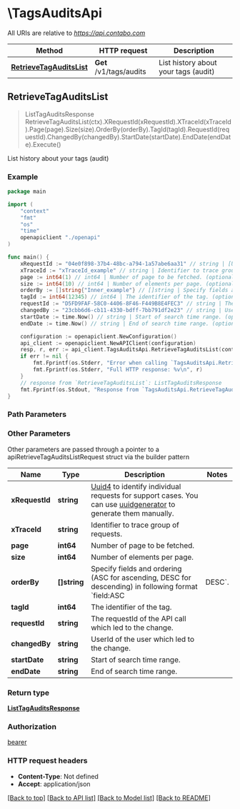 # \TagsAuditsApi

All URIs are relative to *https://api.contabo.com*

Method | HTTP request | Description
------------- | ------------- | -------------
[**RetrieveTagAuditsList**](TagsAuditsApi.md#RetrieveTagAuditsList) | **Get** /v1/tags/audits | List history about your tags (audit)



## RetrieveTagAuditsList

> ListTagAuditsResponse RetrieveTagAuditsList(ctx).XRequestId(xRequestId).XTraceId(xTraceId).Page(page).Size(size).OrderBy(orderBy).TagId(tagId).RequestId(requestId).ChangedBy(changedBy).StartDate(startDate).EndDate(endDate).Execute()

List history about your tags (audit)



### Example

```go
package main

import (
    "context"
    "fmt"
    "os"
    "time"
    openapiclient "./openapi"
)

func main() {
    xRequestId := "04e0f898-37b4-48bc-a794-1a57abe6aa31" // string | [Uuid4](https://en.wikipedia.org/wiki/Universally_unique_identifier#Version_4_(random)) to identify individual requests for support cases. You can use [uuidgenerator](https://www.uuidgenerator.net/version4) to generate them manually.
    xTraceId := "xTraceId_example" // string | Identifier to trace group of requests. (optional)
    page := int64(1) // int64 | Number of page to be fetched. (optional)
    size := int64(10) // int64 | Number of elements per page. (optional)
    orderBy := []string{"Inner_example"} // []string | Specify fields and ordering (ASC for ascending, DESC for descending) in following format `field:ASC|DESC`. (optional)
    tagId := int64(12345) // int64 | The identifier of the tag. (optional)
    requestId := "D5FD9FAF-58C0-4406-8F46-F449B8E4FEC3" // string | The requestId of the API call which led to the change. (optional)
    changedBy := "23cbb6d6-cb11-4330-bdff-7bb791df2e23" // string | UserId of the user which led to the change. (optional)
    startDate := time.Now() // string | Start of search time range. (optional)
    endDate := time.Now() // string | End of search time range. (optional)

    configuration := openapiclient.NewConfiguration()
    api_client := openapiclient.NewAPIClient(configuration)
    resp, r, err := api_client.TagsAuditsApi.RetrieveTagAuditsList(context.Background()).XRequestId(xRequestId).XTraceId(xTraceId).Page(page).Size(size).OrderBy(orderBy).TagId(tagId).RequestId(requestId).ChangedBy(changedBy).StartDate(startDate).EndDate(endDate).Execute()
    if err != nil {
        fmt.Fprintf(os.Stderr, "Error when calling `TagsAuditsApi.RetrieveTagAuditsList``: %v\n", err)
        fmt.Fprintf(os.Stderr, "Full HTTP response: %v\n", r)
    }
    // response from `RetrieveTagAuditsList`: ListTagAuditsResponse
    fmt.Fprintf(os.Stdout, "Response from `TagsAuditsApi.RetrieveTagAuditsList`: %v\n", resp)
}
```

### Path Parameters



### Other Parameters

Other parameters are passed through a pointer to a apiRetrieveTagAuditsListRequest struct via the builder pattern


Name | Type | Description  | Notes
------------- | ------------- | ------------- | -------------
 **xRequestId** | **string** | [Uuid4](https://en.wikipedia.org/wiki/Universally_unique_identifier#Version_4_(random)) to identify individual requests for support cases. You can use [uuidgenerator](https://www.uuidgenerator.net/version4) to generate them manually. | 
 **xTraceId** | **string** | Identifier to trace group of requests. | 
 **page** | **int64** | Number of page to be fetched. | 
 **size** | **int64** | Number of elements per page. | 
 **orderBy** | **[]string** | Specify fields and ordering (ASC for ascending, DESC for descending) in following format &#x60;field:ASC|DESC&#x60;. | 
 **tagId** | **int64** | The identifier of the tag. | 
 **requestId** | **string** | The requestId of the API call which led to the change. | 
 **changedBy** | **string** | UserId of the user which led to the change. | 
 **startDate** | **string** | Start of search time range. | 
 **endDate** | **string** | End of search time range. | 

### Return type

[**ListTagAuditsResponse**](ListTagAuditsResponse.md)

### Authorization

[bearer](../README.md#bearer)

### HTTP request headers

- **Content-Type**: Not defined
- **Accept**: application/json

[[Back to top]](#) [[Back to API list]](../README.md#documentation-for-api-endpoints)
[[Back to Model list]](../README.md#documentation-for-models)
[[Back to README]](../README.md)


